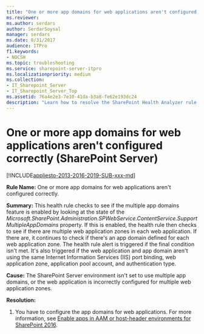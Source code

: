 ```yaml
---
title: "One or more app domains for web applications aren't configured correctly (SharePoint Server)"
ms.reviewer: 
ms.author: serdars
author: SerdarSoysal
manager: serdars
ms.date: 8/31/2017
audience: ITPro
f1.keywords:
- NOCSH
ms.topic: troubleshooting
ms.service: sharepoint-server-itpro
ms.localizationpriority: medium
ms.collection:
- IT_Sharepoint_Server
- IT_Sharepoint_Server_Top
ms.assetid: 76a4e2e3-7e10-41da-b3a8-fe62e193dc24
description: "Learn how to resolve the SharePoint Health Analyzer rule: One or more app domains for web applications aren't configured correctly, for SharePoint Server."
---
```


# One or more app domains for web applications aren't configured correctly (SharePoint Server)

[!INCLUDE[appliesto-2013-2016-2019-SUB-xxx-md](../includes/appliesto-2013-2016-2019-SUB-xxx-md.md)] 
  
 **Rule Name:** One or more app domains for web applications aren't configured correctly. 
  
 **Summary:** This health rule checks to see if the multiple app domains feature is enabled by looking at the state of the  _Microsoft.SharePoint.Administration.SPWebService.ContentService.SupportMultipleAppDomains_ property. If this is enabled, the health rule then checks to see if there are multiple web application zones in each web application. If there are, it continues to check if there's an app domain defined for each web application zone. The health rule alert is triggered if the final condition isn't met. It's also triggered if the web application and app domain aren't using the same Internet Information Services (IIS) port binding, web application zone, application pool account, and authentication type. 
  
 **Cause:** The SharePoint Server environment isn't set to use multiple app domains, or the web application is incorrectly configured for multiple web application zones. 
  
 **Resolution:**
  
1. You have to configure the app domains for web applications. For more information, see [Enable apps in AAM or host-header environments for SharePoint 2016](../administration/plan-for-apps-for-sharepoint.md).
